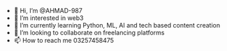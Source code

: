 - 👋 Hi, I’m @AHMAD-987
- 👀 I’m interested in web3
- 🌱 I’m currently learning Python, ML, AI and tech based content creation
- 💞️ I’m looking to collaborate on freelancing platforms
- 📫 How to reach me 03257458475    

<!---
AHMAD-987/AHMAD-987 is a ✨ special ✨ repository because its `README.md` (this file) appears on your GitHub profile.
You can click the Preview link to take a look at your changes.
--->
